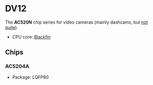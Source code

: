 # DV12

The **AC520N** chip series for video cameras (mainly dashcams, but [not quite](../../boards/ls-dv04-b-v1.1/index.md)).

- CPU core: [Blackfin](../../cpu/index.md#blackfin)

## Chips

### AC5204A

- Package: LQFP80
